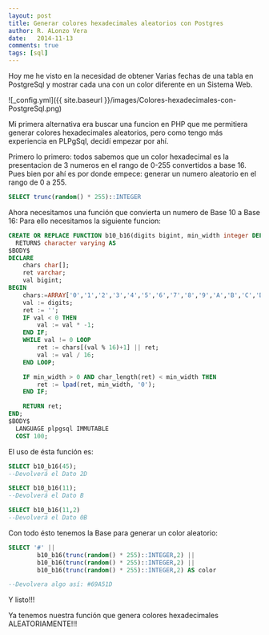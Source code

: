 ```yaml
---
layout: post
title: Generar colores hexadecimales aleatorios con Postgres
author: R. ALonzo Vera
date:   2014-11-13
comments: true
tags: [sql]
---
```


Hoy me he visto en la necesidad de obtener Varias fechas de una tabla en PostgreSql y mostrar cada una con un color diferente en un Sistema Web.

![_config.yml]({{ site.baseurl }}/images/Colores-hexadecimales-con-PostgreSql.png)

Mi primera alternativa era buscar una funcion en PHP que me permitiera generar colores hexadecimales aleatorios, pero como tengo más experiencia en PLPgSql, decidí empezar por ahí. 

Primero lo primero: todos sabemos que un color hexadecimal es la presentacion de 3 numeros en el rango de 0-255 convertidos a base 16. Pues bien por ahí es por donde empece: generar un numero aleatorio en el rango de 0 a 255. 

~~~sql
SELECT trunc(random() * 255)::INTEGER
~~~

Ahora necesitamos una función que convierta un numero de Base 10 a Base 16: Para ello necesitamos la siguiente funcion: 

~~~sql
CREATE OR REPLACE FUNCTION b10_b16(digits bigint, min_width integer DEFAULT 0)
  RETURNS character varying AS
$BODY$
DECLARE
    chars char[]; 
    ret varchar; 
    val bigint; 
BEGIN
    chars:=ARRAY['0','1','2','3','4','5','6','7','8','9','A','B','C','D','E','F'];
    val := digits; 
    ret := ''; 
    IF val < 0 THEN 
        val := val * -1; 
    END IF; 
    WHILE val != 0 LOOP 
        ret := chars[(val % 16)+1] || ret; 
        val := val / 16; 
    END LOOP;

    IF min_width > 0 AND char_length(ret) < min_width THEN 
        ret := lpad(ret, min_width, '0'); 
    END IF;

    RETURN ret;
END;
$BODY$
  LANGUAGE plpgsql IMMUTABLE
  COST 100;
~~~

El uso de ésta función es: 

~~~sql
SELECT b10_b16(45);
--Devolverá el Dato 2D

SELECT b10_b16(11);
--Devolverá el Dato B

SELECT b10_b16(11,2)
--Devolverá el Dato 0B
~~~

Con todo ésto tenemos la Base para generar un color aleatorio: 

~~~sql
SELECT '#' || 
        b10_b16(trunc(random() * 255)::INTEGER,2) || 
        b10_b16(trunc(random() * 255)::INTEGER,2) || 
        b10_b16(trunc(random() * 255)::INTEGER,2) AS color

--Devolvera algo así: #69A51D
~~~

Y listo!!!

Ya tenemos nuestra función que genera colores hexadecimales ALEATORIAMENTE!!! 